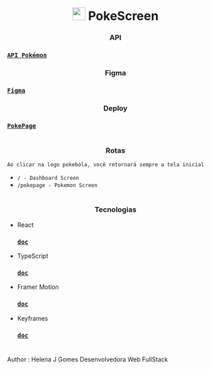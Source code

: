 <h1 align = "center">
	<img src="https://www.svgrepo.com/show/276264/pokeball-pokemon.svg" alt='' width='30px' height='30px'/>
	PokeScreen
</h1>

<h3 align = "center">
	API
</h3>

### [`API Pokémon`](https://pokeapi.co/docs/v2)

<h3 align = "center">
	Figma
</h3>

### [`Figma`](https://www.figma.com/file/WYsQclXV1S05fQgCDm49T1/Pokemon?node-id=0%3A1&t=bmHM0gX8gZA2RYR1-1)

<h3 align = "center">
	Deploy
</h3>

### [`PokePage`](https://pokescreen.vercel.app/)

#

<h3 align = "center">
	Rotas
</h3>

`Ao clicar na logo pokebola, você retornará sempre a tela inicial`

- `/ - Dashboard Screen`
- `/pokepage - Pokemon Screen`

#

<h3 align = "center">
	Tecnologias
</h3>

- React

  ### [`doc`](https://pt-br.reactjs.org/docs/getting-started.html)

- TypeScript

  ### [`doc`](https://www.typescriptlang.org/docs/)

- Framer Motion

  ### [`doc`](https://www.npmjs.com/package/framer-motion)

- Keyframes

  ### [`doc`](https://developer.mozilla.org/pt-BR/docs/Web/CSS/@keyframes)

#

Author : Helena J Gomes Desenvolvedora Web FullStack
